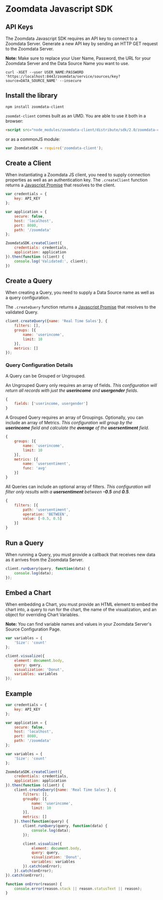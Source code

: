 # Zoomdata Javascript SDK #

## API Keys

The Zoomdata Javascript SDK requires an API key to connect to a Zoomdata Server. Generate a new API key by sending an HTTP GET request to the Zoomdata Server.

**Note:** Make sure to replace your User Name, Password, the URL for your Zoomdata Server and the Data Source Name you want to use.
```ssh
curl -XGET --user USER_NAME:PASSWORD 'https://localhost:8443/zoomdata/service/sources/key?source=DATA_SOURCE_NAME' --insecure
```

## Install the library

```ssh
npm install zoomdata-client
```

`zoomdat-client` comes built as an UMD. You are able to use it both in a browser:

```html
<script src="node_modules/zoomdata-client/distribute/sdk/2.0/zoomdata-client.js" type="text/javascript"></script>
```

or as a commonJS module:

```javascript
var ZoomdataSDK = require('zoomdata-client');
```

## Create a Client

When instantiating a Zoomdata JS client, you need to supply connection properties as well as an authentication key. The `.createClient` function returns a [Javascript Promise](https://developer.mozilla.org/en-US/docs/Web/JavaScript/Reference/Global_Objects/Promise) that resolves to the client.

```javascript
var credentials = {
    key: API_KEY
};

var application = {
    secure: false,
    host: 'localhost',
    port: 8080,
    path: '/zoomdata'
};

ZoomdataSDK.createClient({
    credentials: credentials,
    application: application
}).then(function (client) {
    console.log('Validated:', client);
})
```

## Create a Query

When creating a Query, you need to supply a Data Source name as well as a query configuration.

The `.createQuery` function returns a [Javascript Promise](https://developer.mozilla.org/en-US/docs/Web/JavaScript/Reference/Global_Objects/Promise) that resolves to the validated Query.

```javascript
client.createQuery({name: 'Real Time Sales'}, {
    filters: [],
    groups: [{
        name: 'userincome',
        limit: 10
    }],
    metrics: []
});
```

### Query Configuration Details
A Query can be Grouped or Ungrouped.

An Ungrouped Query only requires an array of fields. _This configuration will return all records with just the **userincome** and **usergender** fields._
```javascript
{
    fields: ['userincome, usergender']
}
```

A Grouped Query requires an array of Groupings. Optionally, you can include an array of Metrics. _This configuration will group by the **userincome** field and calculate the **average** of the **usersentiment** field._
```javascript
{
    groups: [{
        name: 'userincome',
        limit: 10
    }],
    metrics: [{
        name: 'usersentiment',
        func: 'avg'
    }]
}
```
All Queries can include an optional array of filters. _This configuration will filter only results with a **usersentiment** between **-0.5** and **0.5**_.
```javascript
{
    filters: [{
        path: 'usersentiment',
        operation: 'BETWEEN',
        value: [-0.5, 0.5]
    }]
}
```

## Run a Query

When running a Query, you must provide a callback that receives new data as it arrives from the Zoomdata Server.

```javascript
client.runQuery(query, function(data) {
    console.log(data);
});
```

## Embed a Chart

When embedding a Chart, you must provide an HTML element to embed the chart into, a query to run for the chart, the name of the visualization, and an object for overriding Chart Variables.

**Note:** You can find variable names and values in your Zoomdata Server's Source Configuration Page.

```javascript
var variables = {
    'Size': 'count'
};

client.visualize({
    element: document.body,
    query: query,
    visualization: 'Donut',
    variables: variables
});
```

## Example

```javascript
var credentials = {
    key: API_KEY
};

var application = {
    secure: false,
    host: 'localhost',
    port: 8080,
    path: '/zoomdata'
};

var variables = {
    'Size': 'count'
};

ZoomdataSDK.createClient({
    credentials: credentials,
    application: application
}).then(function (client) {
    client.createQuery({name: 'Real Time Sales'}, {
        filters: [],
        groupBy: [{
            name: 'userincome',
            limit: 10
        }],
        metrics: []
    }).then(function(query) {
        client.runQuery(query, function(data) {
            console.log(data);
        });

        client.visualize({
            element: document.body,
            query: query,
            visualization: 'Donut',
            variables: variables
        }).catch(onError);
    }).catch(onError);
}).catch(onError);

function onError(reason) {
    console.error(reason.stack || reason.statusText || reason);
}
```
